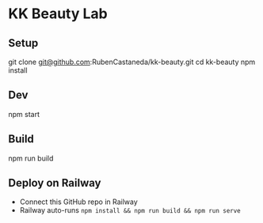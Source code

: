 # KK Beauty Lab

## Setup
git clone git@github.com:RubenCastaneda/kk-beauty.git
cd kk-beauty
npm install

## Dev
npm start

## Build
npm run build

## Deploy on Railway
- Connect this GitHub repo in Railway
- Railway auto-runs `npm install && npm run build && npm run serve`

